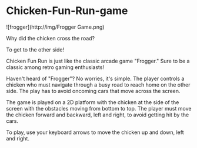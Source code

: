 # Chicken-Fun-Run-game

![frogger](http://img/Frogger Game.png)


Why did the chicken cross the road? 

To get to the other side!

Chicken Fun Run is just like the classic arcade game "Frogger."  Sure to be a classic among retro gaming enthusiasts!

Haven't heard of "Frogger"? No worries, it's simple.  The player controls a chicken who must navigate through a busy road to reach home on the other side.  The play has to avoid oncoming cars that move across the screen.  

The game is played on a 2D platform with the chicken at the side of the screen with the obstacles moving from bottom to top.  The player must move the chicken forward and backward, left and right, to avoid getting hit by the cars.  

To play, use your keyboard arrows to move the chicken up and down, left and right. 